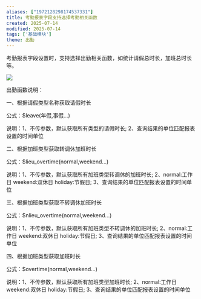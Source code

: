 ```yaml
---
aliases: ["1972128298174537331"]
title: 考勤报表字段支持选择考勤相关函数
created: 2025-07-14
modified: 2025-07-14
tags: ['基础模块']
theme: 出勤
---
```


考勤报表字段设置时，支持选择出勤相关函数，如统计请假总时长，加班总时长等。

![](5858f72214babcad30c442eb8760f916.jpg)

出勤函数说明：

一、根据请假类型名称获取请假时长

公式：$leave(年假,事假...)

说明：1、不传参数，默认获取所有类型的请假时长; 2、查询结果的单位匹配报表设置的时间单位

二、根据加班类型获取转调休加班时长

公式：$lieu\_overtime(normal,weekend...)

说明：1、不传参数，默认获取所有加班类型转调休的加班时长; 2、normal:工作日 weekend:双休日 holiday:节假日; 3、查询结果的单位匹配报表设置的时间单位

三、根据加班类型获取不转调休加班时长

公式：$nlieu\_overtime(normal,weekend...)

说明：1、不传参数，默认获取所有加班类型不转调休的加班时长; 2、normal:工作日 weekend:双休日 holiday:节假日; 3、查询结果的单位匹配报表设置的时间单位

四、根据加班类型获取加班时长

公式：$overtime(normal,weekend...)

说明：1、不传参数，默认获取所有加班类型加班时长; 2、normal:工作日 weekend:双休日 holiday:节假日; 3、查询结果的单位匹配报表设置的时间单位